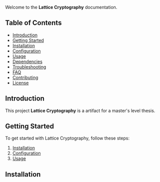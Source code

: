 
Welcome to the **Lattice Cryptography** documentation.

 

## Table of Contents

- [Introduction](#introduction)
- [Getting Started](#getting-started)
- [Installation](#installation)
- [Configuration](#configuration)
- [Usage](#usage)
- [Dependencies](#dependencies)
- [Troubleshooting](#troubleshooting)
- [FAQ](#faq)
- [Contributing](#contributing)
- [License](#license)

## Introduction

This project  **Lattice Cryptography** is a artifact for a master's level thesis.

## Getting Started

To get started with Lattice Cryptography, follow these steps:

1. [Installation](#installation)
2. [Configuration](#configuration)
3. [Usage](#usage)

## Installation

